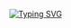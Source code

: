 

<!---
bolophil/bolophil is a ✨ special ✨ repository because its `README.md` (this file) appears on your GitHub profile.
You can click the Preview link to take a look at your changes.
--->
[![Typing SVG](https://readme-typing-svg.demolab.com/?lines=Hi,+I'm+Alex+Nguyen;I'm+looking+for+something+new+and+exciting)](https://git.io/typing-svg)
